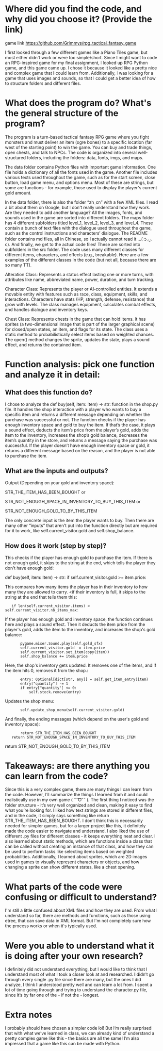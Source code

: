 # Where did you find the code, and why did you choose it? (Provide the link)
game link https://github.com/Grimmys/rpg_tactical_fantasy_game 

I first looked through a few different games like a Piano Tiles game, but most either didn't work or were too simple/short. Since I might want to code an RPG-inspired game for my final assignment, I looked up RPG Python game, and this game came up. I chose it because it looked like a pretty nice and complex game that I could learn from. Additionally, I was looking for a game that uses images and sounds, so that I could get a better idea of how to structure folders and different files.

# What does the program do? What's the general structure of the program?
The program is a turn-based tactical fantasy RPG game where you fight monsters and must deliver an item (ogre bones) to a specific location (far west of the starting point) to win the game. You can buy and trade things, open chests, and talk to NPCs.
The code is organized into several well-structured folders, including the folders: data, fonts, imgs, and maps.

The data folder contains Python files with important game information. One file holds a dictionary of all the fonts used in the game.
Another file includes various texts used throughout the game, such as for the start screen, close button, load game menu, and options menu.
Most of these are strings, but some are functions - for example, those used to display the player's current gold amount.

In the data folder, there is also the folder “zh_cn” with a few XML files. I read a bit about them on Google, but I don't really understand how they work. Are they needed to add another language?
All the images, fonts, and sounds used in the game are sorted into different folders. The maps folder has 4 different subfolders titled level_1, level_2, level_3, and level_4. These contain a bunch of text files with the dialogue used throughout the game, such as the control instructions and characters’ dialogue. The README folder contains md files, all in Chinese, so I actually cannot read it …(っ◞‸◟ c). 
And finally, we get to the actual code files! These are sorted into subfolders in the src folder. The code uses many different classes for different items, characters, and effects (e.g., breakable).
Here are a few examples of the different classes in the code (but not all, because there are so many TT).

Alteration Class: Represents a status effect lasting one or more turns, with attributes like name, abbreviated name, power, duration, and turn tracking.

Character Class: Represents the player or AI-controlled entities. It extends a movable entity with features such as race, class, equipment, skills, and interactions. Characters have stats (HP, strength, defense, resistance) that grow with levels. The class manages equipment, calculates combat effects, and handles dialogue and inventory keys.

Chest Class: Represents chests in the game that can hold items. It has sprites (a two-dimensional image that is part of the larger graphical scene) for closed/open states, an item, and flags for its state. The class uses a static method to probabilistically select items based on weighted chances. The open() method changes the sprite, updates the state, plays a sound effect, and returns the contained item.

# Function analysis: pick one function and analyze it in detail:
## What does this function do?
I chose to analyze the def buy(self, item: Item) -> str: function in the shop.py file. It handles the shop interaction with a player who wants to buy a specific item and returns a different message depending on whether the purchase was successful or not.
The function checks if the player has enough inventory space and gold to buy the item. If that’s the case, it plays a sound effect, deducts the item’s price from the player’s gold, adds the item to the inventory, increases the shop’s gold balance, decreases the item’s quantity in the store, and returns a message saying the purchase was successful.
If the player doesn’t have enough inventory space or gold, it returns a different message based on the reason, and the player is not able to purchase the item.
## What are the inputs and outputs?
Output (Depending on your gold and inventory space):

STR_THE_ITEM_HAS_BEEN_BOUGHT or

STR_NOT_ENOUGH_SPACE_IN_INVENTORY_TO_BUY_THIS_ITEM or

STR_NOT_ENOUGH_GOLD_TO_BY_THIS_ITEM

The only concrete input is the item the player wants to buy. Then there are many other “inputs” that aren't put into the function directly but are required for it to work, like self.current_visitor.gold and self.shop_balance.
## How does it work (step by step)?
This checks if the player has enough gold to purchase the item. If there is not enough gold, it skips to the string at the end, which tells the player they don't have enough gold:

def buy(self, item: Item) -> str:
      if self.current_visitor.gold >= item.price:
      
This compares how many items the player has in their inventory to how many they are allowed to carry. <if their inventory is full, it skips to the string at the end that tells them this:
      
       if len(self.current_visitor.items) < self.current_visitor.nb_items_max:
       
If the player has enough gold and inventory space, the function continues here and plays a sound effect. Then it deducts the item price from the player's gold, adds the item to the inventory, and increases the shop's gold balance:
         
           pygame.mixer.Sound.play(self.gold_sfx)
           self.current_visitor.gold -= item.price
           self.current_visitor.set_item(copy(item))
           self.shop_balance += item.price
           
Here, the shop's inventory gets updated. It removes one of the items, and if the item hits 0, removes it from the shop.:
         
           entry: Optional[dict[str, any]] = self.get_item_entry(item)
           entry["quantity"] -= 1
           if entry["quantity"] <= 0:
               self.stock.remove(entry)
               
Updates the shop menu:
          
           self.update_shop_menu(self.current_visitor.gold)
           
And finally, the ending messages (which depend on the user's gold and inventory space):
          
           return STR_THE_ITEM_HAS_BEEN_BOUGHT
       return STR_NOT_ENOUGH_SPACE_IN_INVENTORY_TO_BUY_THIS_ITEM
   return STR_NOT_ENOUGH_GOLD_TO_BY_THIS_ITEM

# Takeaways: are there anything you can learn from the code?
Since this is a very complex game, there are many things I can learn from the code. However, I’ll summarize the things I learned from it and could realistically use in my own game ( ˶ˆᗜˆ˵ ).
The first thing I noticed was the folder structure - it’s very well organized and clean, making it easy to find what you’re looking for. I liked how text strings are stored in different files, and in the code, it simply says something like return STR_THE_ITEM_HAS_BEEN_BOUGHT. I don’t think this is necessarily needed for simpler games, but for a larger project like this, it definitely made the code easier to navigate and understand. I also liked the use of different .py files for different classes - it keeps everything neat and clear. I also learned about static methods, which are functions inside a class that can be called without creating an instance of that class, and how they can be used to perform tasks like selecting items based on weighted probabilities. Additionally, I learned about sprites, which are 2D images used in games to visually represent characters or objects, and how changing a sprite can show different states, like a chest opening.

# What parts of the code were confusing or difficult to understand?
I'm still a little confused about XML files and how they are used. From what I understand so far, there are methods and functions, such as those using etree, that can save data in XML format. But I'm not completely sure how the process works or when it's typically used.
# Were you able to understand what it is doing after your own research?
I definitely did not understand everything, but I would like to think that I understand most of what I took a closer look at and researched. I didn’t go through every single .py file since there are many, but the ones I did analyze, I think I understood pretty well and can learn a lot from. I spent a lot of time going through and trying to understand the character.py file, since it’s by far one of the - if not the - longest.
# Extra notes
I probably should have chosen a simpler code lol!
But I’m really surprised that with what we’ve learned in class, we can already kind of understand a pretty complex game like this - the basics are all the same! I’m also impressed that a game like this can be made with Python. 

